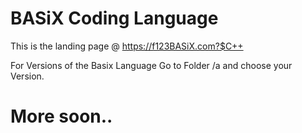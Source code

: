 # BASiX Coding Language

This is the landing page @ https://f123BASiX.com?$C++

For Versions of the Basix Language Go to Folder /a and choose your Version.

# More soon..
